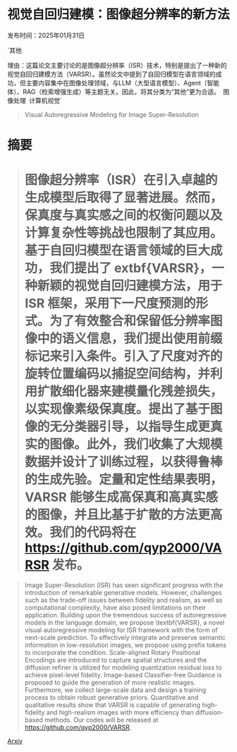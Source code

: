 # 视觉自回归建模：图像超分辨率的新方法

发布时间：2025年01月31日

`其他

理由：这篇论文主要讨论的是图像超分辨率（ISR）技术，特别是提出了一种新的视觉自回归建模方法（VARSR）。虽然论文中提到了自回归模型在语言领域的成功，但主要内容集中在图像处理领域，与LLM（大型语言模型）、Agent（智能体）、RAG（检索增强生成）等主题无关。因此，将其分类为“其他”更为合适。` `图像处理` `计算机视觉`

> Visual Autoregressive Modeling for Image Super-Resolution

# 摘要

> # 图像超分辨率（ISR）在引入卓越的生成模型后取得了显著进展。然而，保真度与真实感之间的权衡问题以及计算复杂性等挑战也限制了其应用。基于自回归模型在语言领域的巨大成功，我们提出了 	extbf{VARSR}，一种新颖的视觉自回归建模方法，用于 ISR 框架，采用下一尺度预测的形式。为了有效整合和保留低分辨率图像中的语义信息，我们提出使用前缀标记来引入条件。引入了尺度对齐的旋转位置编码以捕捉空间结构，并利用扩散细化器来建模量化残差损失，以实现像素级保真度。提出了基于图像的无分类器引导，以指导生成更真实的图像。此外，我们收集了大规模数据并设计了训练过程，以获得鲁棒的生成先验。定量和定性结果表明，VARSR 能够生成高保真和高真实感的图像，并且比基于扩散的方法更高效。我们的代码将在 https://github.com/qyp2000/VARSR 发布。

> Image Super-Resolution (ISR) has seen significant progress with the introduction of remarkable generative models. However, challenges such as the trade-off issues between fidelity and realism, as well as computational complexity, have also posed limitations on their application. Building upon the tremendous success of autoregressive models in the language domain, we propose \textbf{VARSR}, a novel visual autoregressive modeling for ISR framework with the form of next-scale prediction. To effectively integrate and preserve semantic information in low-resolution images, we propose using prefix tokens to incorporate the condition. Scale-aligned Rotary Positional Encodings are introduced to capture spatial structures and the diffusion refiner is utilized for modeling quantization residual loss to achieve pixel-level fidelity. Image-based Classifier-free Guidance is proposed to guide the generation of more realistic images. Furthermore, we collect large-scale data and design a training process to obtain robust generative priors. Quantitative and qualitative results show that VARSR is capable of generating high-fidelity and high-realism images with more efficiency than diffusion-based methods. Our codes will be released at https://github.com/qyp2000/VARSR.

[Arxiv](https://arxiv.org/abs/2501.18993)